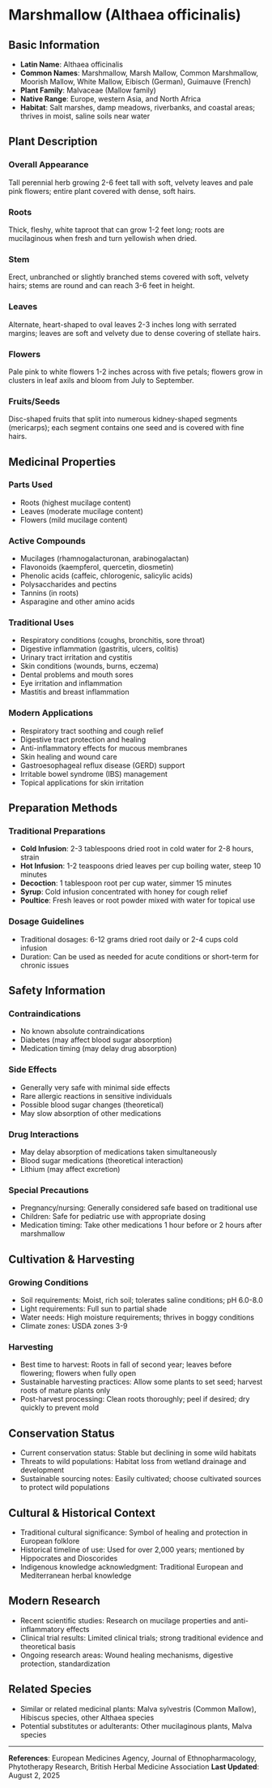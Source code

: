# Marshmallow (Althaea officinalis)

## Basic Information
- **Latin Name**: Althaea officinalis
- **Common Names**: Marshmallow, Marsh Mallow, Common Marshmallow, Moorish Mallow, White Mallow, Eibisch (German), Guimauve (French)
- **Plant Family**: Malvaceae (Mallow family)
- **Native Range**: Europe, western Asia, and North Africa
- **Habitat**: Salt marshes, damp meadows, riverbanks, and coastal areas; thrives in moist, saline soils near water

## Plant Description

### Overall Appearance
Tall perennial herb growing 2-6 feet tall with soft, velvety leaves and pale pink flowers; entire plant covered with dense, soft hairs.

### Roots
Thick, fleshy, white taproot that can grow 1-2 feet long; roots are mucilaginous when fresh and turn yellowish when dried.

### Stem
Erect, unbranched or slightly branched stems covered with soft, velvety hairs; stems are round and can reach 3-6 feet in height.

### Leaves
Alternate, heart-shaped to oval leaves 2-3 inches long with serrated margins; leaves are soft and velvety due to dense covering of stellate hairs.

### Flowers
Pale pink to white flowers 1-2 inches across with five petals; flowers grow in clusters in leaf axils and bloom from July to September.

### Fruits/Seeds
Disc-shaped fruits that split into numerous kidney-shaped segments (mericarps); each segment contains one seed and is covered with fine hairs.

## Medicinal Properties

### Parts Used
- Roots (highest mucilage content)
- Leaves (moderate mucilage content)
- Flowers (mild mucilage content)

### Active Compounds
- Mucilages (rhamnogalacturonan, arabinogalactan)
- Flavonoids (kaempferol, quercetin, diosmetin)
- Phenolic acids (caffeic, chlorogenic, salicylic acids)
- Polysaccharides and pectins
- Tannins (in roots)
- Asparagine and other amino acids

### Traditional Uses
- Respiratory conditions (coughs, bronchitis, sore throat)
- Digestive inflammation (gastritis, ulcers, colitis)
- Urinary tract irritation and cystitis
- Skin conditions (wounds, burns, eczema)
- Dental problems and mouth sores
- Eye irritation and inflammation
- Mastitis and breast inflammation

### Modern Applications
- Respiratory tract soothing and cough relief
- Digestive tract protection and healing
- Anti-inflammatory effects for mucous membranes
- Skin healing and wound care
- Gastroesophageal reflux disease (GERD) support
- Irritable bowel syndrome (IBS) management
- Topical applications for skin irritation

## Preparation Methods

### Traditional Preparations
- **Cold Infusion**: 2-3 tablespoons dried root in cold water for 2-8 hours, strain
- **Hot Infusion**: 1-2 teaspoons dried leaves per cup boiling water, steep 10 minutes
- **Decoction**: 1 tablespoon root per cup water, simmer 15 minutes
- **Syrup**: Cold infusion concentrated with honey for cough relief
- **Poultice**: Fresh leaves or root powder mixed with water for topical use

### Dosage Guidelines
- Traditional dosages: 6-12 grams dried root daily or 2-4 cups cold infusion
- Duration: Can be used as needed for acute conditions or short-term for chronic issues

## Safety Information

### Contraindications
- No known absolute contraindications
- Diabetes (may affect blood sugar absorption)
- Medication timing (may delay drug absorption)

### Side Effects
- Generally very safe with minimal side effects
- Rare allergic reactions in sensitive individuals
- Possible blood sugar changes (theoretical)
- May slow absorption of other medications

### Drug Interactions
- May delay absorption of medications taken simultaneously
- Blood sugar medications (theoretical interaction)
- Lithium (may affect excretion)

### Special Precautions
- Pregnancy/nursing: Generally considered safe based on traditional use
- Children: Safe for pediatric use with appropriate dosing
- Medication timing: Take other medications 1 hour before or 2 hours after marshmallow

## Cultivation & Harvesting

### Growing Conditions
- Soil requirements: Moist, rich soil; tolerates saline conditions; pH 6.0-8.0
- Light requirements: Full sun to partial shade
- Water needs: High moisture requirements; thrives in boggy conditions
- Climate zones: USDA zones 3-9

### Harvesting
- Best time to harvest: Roots in fall of second year; leaves before flowering; flowers when fully open
- Sustainable harvesting practices: Allow some plants to set seed; harvest roots of mature plants only
- Post-harvest processing: Clean roots thoroughly; peel if desired; dry quickly to prevent mold

## Conservation Status
- Current conservation status: Stable but declining in some wild habitats
- Threats to wild populations: Habitat loss from wetland drainage and development
- Sustainable sourcing notes: Easily cultivated; choose cultivated sources to protect wild populations

## Cultural & Historical Context
- Traditional cultural significance: Symbol of healing and protection in European folklore
- Historical timeline of use: Used for over 2,000 years; mentioned by Hippocrates and Dioscorides
- Indigenous knowledge acknowledgment: Traditional European and Mediterranean herbal knowledge

## Modern Research
- Recent scientific studies: Research on mucilage properties and anti-inflammatory effects
- Clinical trial results: Limited clinical trials; strong traditional evidence and theoretical basis
- Ongoing research areas: Wound healing mechanisms, digestive protection, standardization

## Related Species
- Similar or related medicinal plants: Malva sylvestris (Common Mallow), Hibiscus species, other Althaea species
- Potential substitutes or adulterants: Other mucilaginous plants, Malva species

---

**References**: European Medicines Agency, Journal of Ethnopharmacology, Phytotherapy Research, British Herbal Medicine Association
**Last Updated**: August 2, 2025